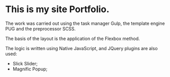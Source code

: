 # This is my site Portfolio.

The work was carried out using the task manager Gulp, the template engine PUG and the preprocessor SCSS.

The basis of the layout is the application of the Flexbox method.

The logic is written using Native JavaScript, and JQuery plugins are also used:
* Slick Slider;
* Magnific Popup;